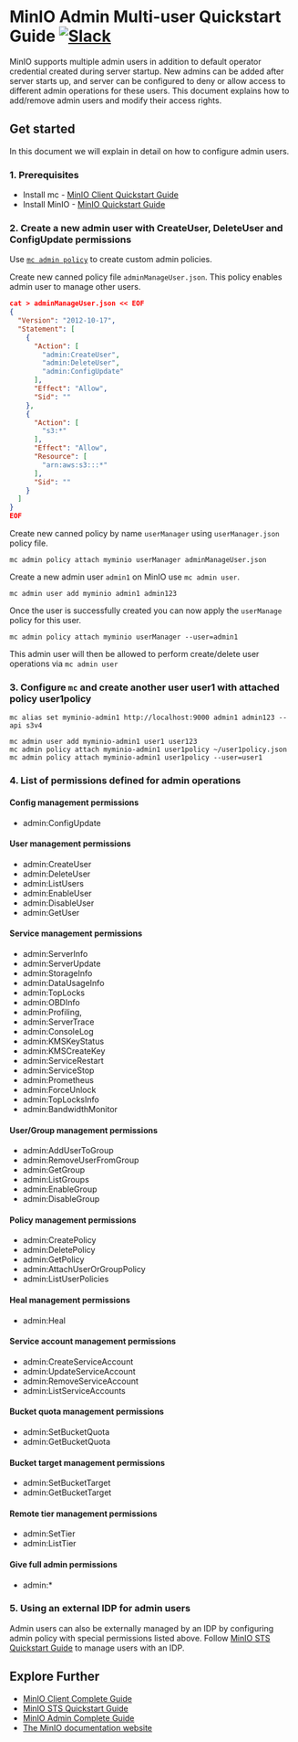 # MinIO Admin Multi-user Quickstart Guide [![Slack](https://slack.min.io/slack?type=svg)](https://slack.min.io)

MinIO supports multiple admin users in addition to default operator credential created during server startup. New admins can be added after server starts up, and server can be configured to deny or allow access to different admin operations for these users. This document explains how to add/remove admin users and modify their access rights.

## Get started

In this document we will explain in detail on how to configure admin users.

### 1. Prerequisites

- Install mc - [MinIO Client Quickstart Guide](https://docs.min.io/community/minio-object-store/reference/minio-mc.html#quickstart)
- Install MinIO - [MinIO Quickstart Guide](https://docs.min.io/community/minio-object-store/operations/deployments/baremetal-deploy-minio-on-redhat-linux.html)

### 2. Create a new admin user with CreateUser, DeleteUser and ConfigUpdate permissions

Use [`mc admin policy`](https://docs.min.io/community/minio-object-store/reference/minio-mc-admin/mc-admin-policy.html#command-mc.admin.policy) to create custom admin policies.

Create new canned policy file `adminManageUser.json`. This policy enables admin user to
manage other users.

```json
cat > adminManageUser.json << EOF
{
  "Version": "2012-10-17",
  "Statement": [
    {
      "Action": [
        "admin:CreateUser",
        "admin:DeleteUser",
        "admin:ConfigUpdate"
      ],
      "Effect": "Allow",
      "Sid": ""
    },
    {
      "Action": [
        "s3:*"
      ],
      "Effect": "Allow",
      "Resource": [
        "arn:aws:s3:::*"
      ],
      "Sid": ""
    }
  ]
}
EOF
```

Create new canned policy by name `userManager` using `userManager.json` policy file.

```
mc admin policy attach myminio userManager adminManageUser.json
```

Create a new admin user `admin1` on MinIO use `mc admin user`.

```
mc admin user add myminio admin1 admin123
```

Once the user is successfully created you can now apply the `userManage` policy for this user.

```
mc admin policy attach myminio userManager --user=admin1
```

This admin user will then be allowed to perform create/delete user operations via `mc admin user`

### 3. Configure `mc` and create another user user1 with attached policy user1policy

```
mc alias set myminio-admin1 http://localhost:9000 admin1 admin123 --api s3v4

mc admin user add myminio-admin1 user1 user123
mc admin policy attach myminio-admin1 user1policy ~/user1policy.json
mc admin policy attach myminio-admin1 user1policy --user=user1
```

### 4. List of permissions defined for admin operations

#### Config management permissions

- admin:ConfigUpdate

#### User management permissions

- admin:CreateUser
- admin:DeleteUser
- admin:ListUsers
- admin:EnableUser
- admin:DisableUser
- admin:GetUser

#### Service management permissions

- admin:ServerInfo
- admin:ServerUpdate
- admin:StorageInfo
- admin:DataUsageInfo
- admin:TopLocks
- admin:OBDInfo
- admin:Profiling,
- admin:ServerTrace
- admin:ConsoleLog
- admin:KMSKeyStatus
- admin:KMSCreateKey
- admin:ServiceRestart
- admin:ServiceStop
- admin:Prometheus
- admin:ForceUnlock
- admin:TopLocksInfo
- admin:BandwidthMonitor

#### User/Group management permissions

- admin:AddUserToGroup
- admin:RemoveUserFromGroup
- admin:GetGroup
- admin:ListGroups
- admin:EnableGroup
- admin:DisableGroup

#### Policy management permissions

- admin:CreatePolicy
- admin:DeletePolicy
- admin:GetPolicy
- admin:AttachUserOrGroupPolicy
- admin:ListUserPolicies

#### Heal management permissions

- admin:Heal

#### Service account management permissions

- admin:CreateServiceAccount
- admin:UpdateServiceAccount
- admin:RemoveServiceAccount
- admin:ListServiceAccounts

#### Bucket quota management permissions

- admin:SetBucketQuota
- admin:GetBucketQuota

#### Bucket target management permissions

- admin:SetBucketTarget
- admin:GetBucketTarget

#### Remote tier management permissions

- admin:SetTier
- admin:ListTier

#### Give full admin permissions

- admin:*

### 5. Using an external IDP for admin users

Admin users can also be externally managed by an IDP by configuring admin policy with
special permissions listed above. Follow [MinIO STS Quickstart Guide](https://docs.min.io/community/minio-object-store/developers/security-token-service.html) to manage users with an IDP.

## Explore Further

- [MinIO Client Complete Guide](https://docs.min.io/community/minio-object-store/reference/minio-mc.html)
- [MinIO STS Quickstart Guide](https://docs.min.io/community/minio-object-store/developers/security-token-service.html)
- [MinIO Admin Complete Guide](https://docs.min.io/community/minio-object-store/reference/minio-mc-admin.html)
- [The MinIO documentation website](https://docs.min.io/community/minio-object-store/index.html)
